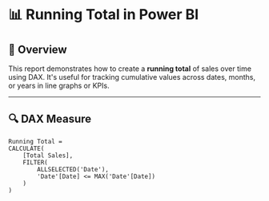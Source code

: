 # 📊 Running Total in Power BI

## 🧠 Overview
This report demonstrates how to create a **running total** of sales over time using DAX. It's useful for tracking cumulative values across dates, months, or years in line graphs or KPIs.

---

## 🔍 DAX Measure
```dax
Running Total = 
CALCULATE(
    [Total Sales],
    FILTER(
        ALLSELECTED('Date'),
        'Date'[Date] <= MAX('Date'[Date])
    )
)
